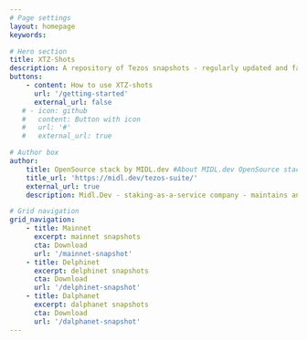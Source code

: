 ```yaml
---
# Page settings
layout: homepage
keywords:

# Hero section
title: XTZ-Shots
description: A repository of Tezos snapshots - regularly updated and fast to download from anywhere in the world.
buttons:
    - content: How to use XTZ-shots
      url: '/getting-started'
      external_url: false
   # - icon: github
   #   content: Button with icon
   #   url: '#'
   #   external_url: true

# Author box
author:
    title: OpenSource stack by MIDL.dev #About MIDL.dev OpenSource stack
    title_url: 'https://midl.dev/tezos-suite/'
    external_url: true
    description: Midl.Dev - staking-as-a-service company - maintains an OpenSource infrastructure for Tezos ecosystem. Learn more.

# Grid navigation
grid_navigation:
    - title: Mainnet
      excerpt: mainnet snapshots
      cta: Download
      url: '/mainnet-snapshot'
    - title: Delphinet
      excerpt: delphinet snapshots
      cta: Download
      url: '/delphinet-snapshot'
    - title: Dalphanet
      excerpt: dalphanet snapshots
      cta: Download
      url: '/dalphanet-snapshot'
---
```

